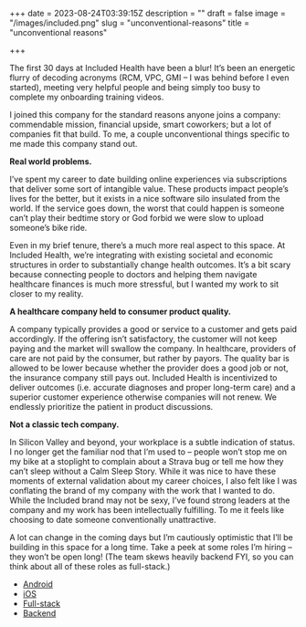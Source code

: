 +++
date = 2023-08-24T03:39:15Z
description = ""
draft = false
image = "/images/included.png"
slug = "unconventional-reasons"
title = "unconventional reasons"

+++

The first 30 days at Included Health have been a blur! It’s been an energetic flurry of decoding acronyms (RCM, VPC, GMI – I was behind before I even started), meeting very helpful people and being simply too busy to complete my onboarding training videos.

I joined this company for the standard reasons anyone joins a company: commendable mission, financial upside, smart coworkers; but a lot of companies fit that build. To me, a couple unconventional things specific to me made this company stand out.

**Real world problems.**

I’ve spent my career to date building online experiences via subscriptions that deliver some sort of intangible value. These products impact people’s lives for the better, but it exists in a nice software silo insulated from the world. If the service goes down, the worst that could happen is someone can’t play their bedtime story or God forbid we were slow to upload someone’s bike ride.

Even in my brief tenure, there’s a much more real aspect to this space. At Included Health, we’re integrating with existing societal and economic structures in order to substantially change health outcomes. It’s a bit scary because connecting people to doctors and helping them navigate healthcare finances is much more stressful, but I wanted my work to sit closer to my reality.

**A healthcare company held to consumer product quality.**

A company typically provides a good or service to a customer and gets paid accordingly. If the offering isn’t satisfactory, the customer will not keep paying and the market will swallow the company. In healthcare, providers of care are not paid by the consumer, but rather by payors. The quality bar is allowed to be lower because whether the provider does a good job or not, the insurance company still pays out. Included Health is incentivized to deliver outcomes (i.e. accurate diagnoses and proper long-term care) and a superior customer experience otherwise companies will not renew. We endlessly prioritize the patient in product discussions.

**Not a classic tech company.**

In Silicon Valley and beyond, your workplace is a subtle indication of status. I no longer get the familiar nod that I’m used to – people won’t stop me on my bike at a stoplight to complain about a Strava bug or tell me how they can’t sleep without a Calm Sleep Story. While it was nice to have these moments of external validation about my career choices, I also felt like I was conflating the brand of my company with the work that I wanted to do. While the Included brand may not be sexy, I’ve found strong leaders at the company and my work has been intellectually fulfilling. To me it feels like choosing to date someone conventionally unattractive.

A lot can change in the coming days but I’m cautiously optimistic that I’ll be building in this space for a long time. Take a peek at some roles I’m hiring – they won’t be open long! (The team skews heavily backend FYI, so you can think about all of these roles as full-stack.)

- [Android](https://jobs.lever.co/includedhealth/fe94a8c1-2182-4570-bcec-0033e1258a44)
- [iOS](https://jobs.lever.co/includedhealth/c7466853-9ce4-49c9-b922-9af987f053cd)
- [Full-stack](https://jobs.lever.co/includedhealth/41fc30f9-5a12-4a04-809a-e051c922733f)
- [Backend](https://jobs.lever.co/includedhealth/9fd1cc23-623e-4a5c-aa01-e8def7800bfd)
